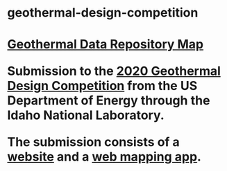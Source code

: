 # geothermal-design-competition

<h1><a href="https://terpconnect.umd.edu/~eread781/Geothermal/index.html">Geothermal Data Repository Map</a></h>

Submission to the <a href="https://inl.gov/geothermalchallenge/">2020 Geothermal Design Competition</a> from the US Department of Energy through the Idaho National Laboratory.

The submission consists of a <a href="https://terpconnect.umd.edu/~eread781/Geothermal/">website</a> and a <a href="https://terpconnect.umd.edu/~eread781/Geothermal/application.html">web mapping app</a>.
